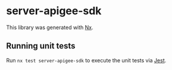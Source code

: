 # server-apigee-sdk

This library was generated with [Nx](https://nx.dev).

## Running unit tests

Run `nx test server-apigee-sdk` to execute the unit tests via [Jest](https://jestjs.io).
